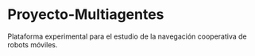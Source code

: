# Proyecto-Multiagentes
Plataforma experimental para el estudio de la navegación cooperativa de robots móviles.
